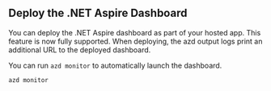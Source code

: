 ## Deploy the .NET Aspire Dashboard

You can deploy the .NET Aspire dashboard as part of your hosted app. This feature is now fully supported. When deploying, the azd output logs print an additional URL to the deployed dashboard.

You can run `azd monitor` to automatically launch the dashboard.

```azdeveloper
azd monitor
```

